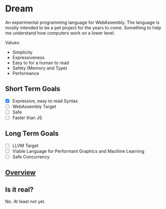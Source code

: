 # Dream

An experimental programming language for WebAssembly. The language is mostly intended
to be a pet project for the years to come. Something to help me understand how computers
work on a lower level.

Values:
- Simplicity
- Expressiveness
- Easy to for a human to read
- Safety (Memory and Type)
- Performance

## Short Term Goals

- [x] Expressive, easy to read Syntax
- [ ] WebAssembly Target
- [ ] Safe
- [ ] Faster than JS

## Long Term Goals

- [ ] LLVM Target
- [ ] Viable Language for Performant Graphics and Machine Learning
- [ ] Safe Concurrency

## [Overview](./overview.md)

## Is it real?

No. At least not yet.
